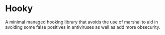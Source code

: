 # Hooky
A minimal managed hooking library that avoids the use of marshal to aid in avoiding some false positives in antiviruses as well as add more obsecurity.
